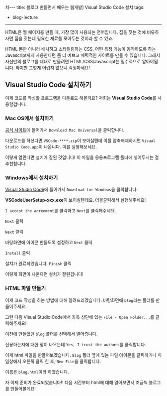 치---
title: 블로그 만들면서 배우는 웹개발] Visual Studio Code 설치
tags:

- blog-lecture

---

HTML은 웹 페이지를 만들 때, 가장 많이 사용되는 언어입니다. 집을 짓는 것에 비유하자면 집을 짓는데 필요한 재료를 모아두는 것이라 할 수 있죠.

<!--more-->

HTML 뿐만 아니라 배치하고 스타일링하는 CSS, 어떤 특정 기능이 동작하도록 하는 Javascript까지 사용한다면 좀 더 예쁘고 매력적인 사이트를 만들 수 있습니다. 그래서 자신만의 블로그를 제대로 만들려면 HTML/CSS/Javascript는 필수적으로 알아야됩니다. 하지만 그렇게 어렵지 않으니 걱정마세요!

## Visual Studio Code 설치하기

이제 코드를 작성할 프로그램을 다운로드 해볼까요? 저희는 **Visual Studio Code**를 사용할겁니다.

### Mac OS에서 설치하기

[공식 사이트](https://code.visualstudio.com/)에 들어가서 `Download Mac Universal`을 클릭합니다.

<post-img src="/images/22/03/21/111214.png"></post-img>

다운로드를 하셨다면 `VSCode-****.zip`이 보이실텐데 이를 압축해제하시면 `Visual Studio Code.app`이 나옵니다. 이를 실행해보세요.

<post-img src="/images/22/03/21/111424.png"></post-img>

이렇게 열린다면 설치가 잘된 것입니다! 이 파일을 응용프로그램 폴더에 넣어두시는 걸 추천합니다.

<post-img src="/images/22/03/21/112115.png"></post-img>

### Windows에서 설치하기

[Visual Studio Code](https://code.visualstudio.com/)에 들어가서 `Download for Windows`을 클릭합니다.

<post-img src="/images/22/03/21/112158.png"></post-img>

**VSCodeUserSetup-xxx.exe**이 보이실텐데요. 더블클릭해서 실행해주세요!

<post-img src="/images/22/03/21/112420.png"></post-img>

`I accept the agreement`를 클릭하고 `Next`를 클릭해주세요.

<post-img src="/images/22/03/21/112541.png"></post-img>

`Next` 클릭

<post-img src="/images/22/03/21/113112.png"></post-img>

`Next` 클릭

<post-img src="/images/22/03/21/113441.png"></post-img>

바탕화면에 아이콘 만들도록 설정하고 `Next` 클릭

<post-img src="/images/22/03/21/113248.png"></post-img>

`Install` 클릭

<post-img src="/images/22/03/21/113325.png"></post-img>

설치가 완료되었습니다. `Finish` 클릭

<post-img src="/images/22/03/21/113519.png"></post-img>

이렇게 화면이 나온다면 설치가 잘된겁니다!

<post-img src="/images/22/03/21/113708.png"></post-img>

### HTML 파일 만들기

이제 코드 작성을 하는 방법에 대해 알려드리겠습니다. 바탕화면에 `blog`라는 폴더를 만들어주세요.

<post-img src="/images/22/03/21/114709.png"></post-img>

그런 다음 Visual Studio Code에서 좌측 상단에 있는 `File - Open Folder...`를 클릭해주세요!

<post-img src="/images/22/03/21/114335.png"></post-img>

이전에 만들었던 `blog` 폴더를 선택해서 열어줍니다.

<post-img src="/images/22/03/21/114607.png"></post-img>

신용하는지에 대한 창이 나오는데 `Yes, I trust the authors`를 클릭합니다.

<post-img src="/images/22/03/21/114840.png"></post-img>

이제 html 파일을 만들어보겠습니다. `Blog` 폴더 옆에 있는 파일 아이콘을 클릭하거나 파일창에서 오른쪽 클릭 한 후, `New File`을 클릭합니다.

<post-img src="/images/22/03/21/115134.png"></post-img>

이름은 `blog.html`이라 하겠습니다.

<post-img src="/images/22/03/21/115410.png"></post-img>

자 이제 준비가 완료되었습니다!! 다음 시간부터 html에 대해 알아보면서 조금씩 블로그를 만들어볼게요!

<post-img src="/images/22/03/21/115646.png"></post-img>
